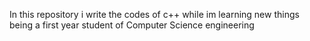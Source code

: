 In this repository i write the codes of c++ while im learning new things being a first year student of Computer Science engineering
